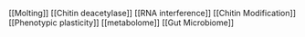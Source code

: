 [[Molting]]
[[Chitin deacetylase]]
[[RNA interference]]
[[Chitin Modification]]
[[Phenotypic plasticity]]
[[metabolome]]
[[Gut Microbiome]]
